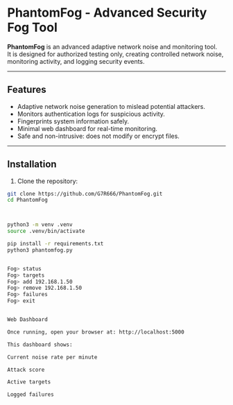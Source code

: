 # PhantomFog - Advanced Security Fog Tool

**PhantomFog** is an advanced adaptive network noise and monitoring tool.  
It is designed for authorized testing only, creating controlled network noise, monitoring activity, and logging security events.

---

## Features

- Adaptive network noise generation to mislead potential attackers.
- Monitors authentication logs for suspicious activity.
- Fingerprints system information safely.
- Minimal web dashboard for real-time monitoring.
- Safe and non-intrusive: does not modify or encrypt files.

---

## Installation

1. Clone the repository:

```bash
git clone https://github.com/G7R666/PhantomFog.git
cd PhantomFog



python3 -m venv .venv
source .venv/bin/activate

pip install -r requirements.txt
python3 phantomfog.py


Fog> status
Fog> targets
Fog> add 192.168.1.50
Fog> remove 192.168.1.50
Fog> failures
Fog> exit


Web Dashboard

Once running, open your browser at: http://localhost:5000

This dashboard shows:

Current noise rate per minute

Attack score

Active targets

Logged failures
